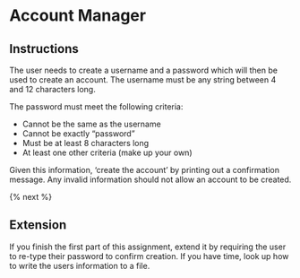 # Account Manager

## Instructions

The user needs to create a username and a password which will then be used to create an account. The username must be any string between 4 and 12 characters long. 

The password must meet the following criteria:
 - Cannot be the same as the username
 - Cannot be exactly “password”
 - Must be at least 8 characters long
 - At least one other criteria (make up your own)

Given this information, ‘create the account’ by printing out a confirmation message. Any invalid information should not allow an account to be created.

{% next %}

## Extension

If you finish the first part of this assignment, extend it by requiring the user to re-type their password to confirm creation. If you have time, look up how to write the users information to a file.